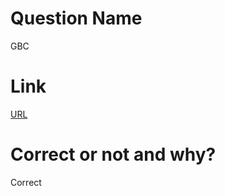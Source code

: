 # Question Name  
GBC  

# Link
[URL](https://softeer.ai/practice/info.do?idx=1&eid=584)  

# Correct or not and why?  
Correct  
